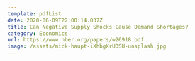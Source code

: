 ```yaml
---
template: pdfList
date: 2020-06-09T22:00:14.037Z
title: Can Negative Supply Shocks Cause Demand Shortages?
category: Economics
url: https://www.nber.org/papers/w26918.pdf
image: /assets/mick-haupt-iXhbgXrUDSU-unsplash.jpg
---
```

